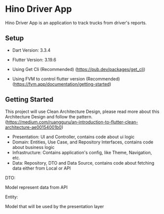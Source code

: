 # Hino Driver App

Hino Driver App is an application to track trucks from driver's reports.

## Setup

- Dart Version: 3.3.4

- Flutter Version: 3.19.6

- Using Get Cli (Recommended) (https://pub.dev/packages/get_cli)

- Using FVM to control flutter version (Recommended) (https://fvm.app/documentation/getting-started)

## Getting Started

This project will use Clean Architecture Design, please read more about this Architecture Design and follow the pattern. (https://medium.com/ruangguru/an-introduction-to-flutter-clean-architecture-ae00154001b0)

- Presentation: UI and Controller, contains code about ui logic
- Domain: Entities, Use Case, and Repository Interfaces, contains code about business logic
- Infrastructure: Contains application's config, like Theme, Navigation, etc.
- Data: Repository, DTO and Data Source, contains code about fetching data either from Local or API


DTO:

Model represent data from API


Entity:

Model that will be used by the presentation layer
